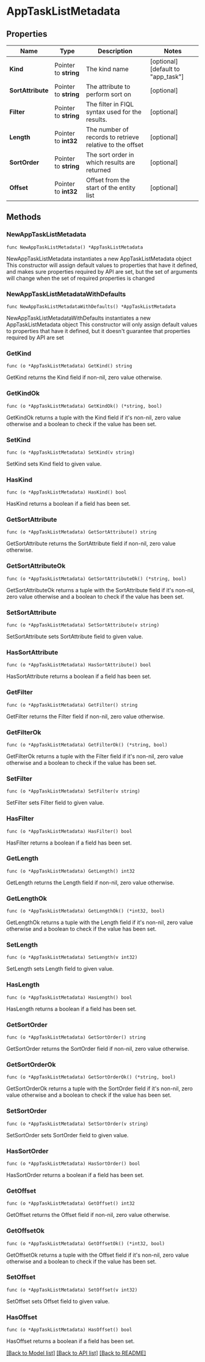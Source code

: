 # AppTaskListMetadata

## Properties

Name | Type | Description | Notes
------------ | ------------- | ------------- | -------------
**Kind** | Pointer to **string** | The kind name | [optional] [default to "app_task"]
**SortAttribute** | Pointer to **string** | The attribute to perform sort on | [optional] 
**Filter** | Pointer to **string** | The filter in FIQL syntax used for the results. | [optional] 
**Length** | Pointer to **int32** | The number of records to retrieve relative to the offset | [optional] 
**SortOrder** | Pointer to **string** | The sort order in which results are returned | [optional] 
**Offset** | Pointer to **int32** | Offset from the start of the entity list | [optional] 

## Methods

### NewAppTaskListMetadata

`func NewAppTaskListMetadata() *AppTaskListMetadata`

NewAppTaskListMetadata instantiates a new AppTaskListMetadata object
This constructor will assign default values to properties that have it defined,
and makes sure properties required by API are set, but the set of arguments
will change when the set of required properties is changed

### NewAppTaskListMetadataWithDefaults

`func NewAppTaskListMetadataWithDefaults() *AppTaskListMetadata`

NewAppTaskListMetadataWithDefaults instantiates a new AppTaskListMetadata object
This constructor will only assign default values to properties that have it defined,
but it doesn't guarantee that properties required by API are set

### GetKind

`func (o *AppTaskListMetadata) GetKind() string`

GetKind returns the Kind field if non-nil, zero value otherwise.

### GetKindOk

`func (o *AppTaskListMetadata) GetKindOk() (*string, bool)`

GetKindOk returns a tuple with the Kind field if it's non-nil, zero value otherwise
and a boolean to check if the value has been set.

### SetKind

`func (o *AppTaskListMetadata) SetKind(v string)`

SetKind sets Kind field to given value.

### HasKind

`func (o *AppTaskListMetadata) HasKind() bool`

HasKind returns a boolean if a field has been set.

### GetSortAttribute

`func (o *AppTaskListMetadata) GetSortAttribute() string`

GetSortAttribute returns the SortAttribute field if non-nil, zero value otherwise.

### GetSortAttributeOk

`func (o *AppTaskListMetadata) GetSortAttributeOk() (*string, bool)`

GetSortAttributeOk returns a tuple with the SortAttribute field if it's non-nil, zero value otherwise
and a boolean to check if the value has been set.

### SetSortAttribute

`func (o *AppTaskListMetadata) SetSortAttribute(v string)`

SetSortAttribute sets SortAttribute field to given value.

### HasSortAttribute

`func (o *AppTaskListMetadata) HasSortAttribute() bool`

HasSortAttribute returns a boolean if a field has been set.

### GetFilter

`func (o *AppTaskListMetadata) GetFilter() string`

GetFilter returns the Filter field if non-nil, zero value otherwise.

### GetFilterOk

`func (o *AppTaskListMetadata) GetFilterOk() (*string, bool)`

GetFilterOk returns a tuple with the Filter field if it's non-nil, zero value otherwise
and a boolean to check if the value has been set.

### SetFilter

`func (o *AppTaskListMetadata) SetFilter(v string)`

SetFilter sets Filter field to given value.

### HasFilter

`func (o *AppTaskListMetadata) HasFilter() bool`

HasFilter returns a boolean if a field has been set.

### GetLength

`func (o *AppTaskListMetadata) GetLength() int32`

GetLength returns the Length field if non-nil, zero value otherwise.

### GetLengthOk

`func (o *AppTaskListMetadata) GetLengthOk() (*int32, bool)`

GetLengthOk returns a tuple with the Length field if it's non-nil, zero value otherwise
and a boolean to check if the value has been set.

### SetLength

`func (o *AppTaskListMetadata) SetLength(v int32)`

SetLength sets Length field to given value.

### HasLength

`func (o *AppTaskListMetadata) HasLength() bool`

HasLength returns a boolean if a field has been set.

### GetSortOrder

`func (o *AppTaskListMetadata) GetSortOrder() string`

GetSortOrder returns the SortOrder field if non-nil, zero value otherwise.

### GetSortOrderOk

`func (o *AppTaskListMetadata) GetSortOrderOk() (*string, bool)`

GetSortOrderOk returns a tuple with the SortOrder field if it's non-nil, zero value otherwise
and a boolean to check if the value has been set.

### SetSortOrder

`func (o *AppTaskListMetadata) SetSortOrder(v string)`

SetSortOrder sets SortOrder field to given value.

### HasSortOrder

`func (o *AppTaskListMetadata) HasSortOrder() bool`

HasSortOrder returns a boolean if a field has been set.

### GetOffset

`func (o *AppTaskListMetadata) GetOffset() int32`

GetOffset returns the Offset field if non-nil, zero value otherwise.

### GetOffsetOk

`func (o *AppTaskListMetadata) GetOffsetOk() (*int32, bool)`

GetOffsetOk returns a tuple with the Offset field if it's non-nil, zero value otherwise
and a boolean to check if the value has been set.

### SetOffset

`func (o *AppTaskListMetadata) SetOffset(v int32)`

SetOffset sets Offset field to given value.

### HasOffset

`func (o *AppTaskListMetadata) HasOffset() bool`

HasOffset returns a boolean if a field has been set.


[[Back to Model list]](../README.md#documentation-for-models) [[Back to API list]](../README.md#documentation-for-api-endpoints) [[Back to README]](../README.md)


